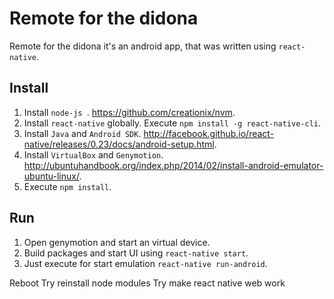 # Remote for the didona

Remote for the didona it's an android app, that was written using `react-native`.

## Install
1. Install `node-js `. https://github.com/creationix/nvm.
2. Install `react-native` globally. Execute `npm install -g react-native-cli`.
3. Install `Java` and `Android SDK`. http://facebook.github.io/react-native/releases/0.23/docs/android-setup.html.
4. Install `VirtualBox` and `Genymotion`. http://ubuntuhandbook.org/index.php/2014/02/install-android-emulator-ubuntu-linux/.
5. Execute `npm install`.

## Run
1. Open genymotion and start an virtual device.
2. Build packages and start UI using `react-native start`.
3. Just execute for start emulation `react-native run-android`.


Reboot
Try reinstall node modules
Try make react native web work